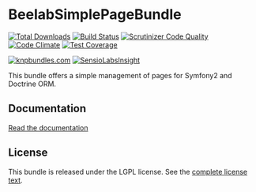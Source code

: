 BeelabSimplePageBundle
===============

[![Total Downloads](https://poser.pugx.org/beelab/simple-page-bundle/downloads.png)](https://packagist.org/packages/beelab/simple-page-bundle) [![Build Status](https://travis-ci.org/Bee-Lab/BeelabSimplePageBundle.png?branch=master)](https://travis-ci.org/Bee-Lab/BeelabSimplePageBundle) [![Scrutinizer Code Quality](https://scrutinizer-ci.com/g/Bee-Lab/BeelabSimplePageBundle/badges/quality-score.png?b=master)](https://scrutinizer-ci.com/g/Bee-Lab/BeelabSimplePageBundle/?branch=master) [![Code Climate](https://codeclimate.com/github/Bee-Lab/BeelabSimplePageBundle/badges/gpa.svg)](https://codeclimate.com/github/Bee-Lab/BeelabSimplePageBundle) [![Test Coverage](https://codeclimate.com/github/Bee-Lab/BeelabSimplePageBundle/badges/coverage.svg)](https://codeclimate.com/github/Bee-Lab/BeelabSimplePageBundle/coverage)

[![knpbundles.com](http://knpbundles.com/Bee-Lab/BeelabSimplePageBundle/badge)](http://knpbundles.com/Bee-Lab/BeelabSimplePageBundle) [![SensioLabsInsight](https://insight.sensiolabs.com/projects/9b8ec7ba-7575-43c4-96a8-e92765a3be28/big.png)](https://insight.sensiolabs.com/projects/9b8ec7ba-7575-43c4-96a8-e92765a3be28)

This bundle offers a simple management of pages for Symfony2 and Doctrine ORM.

Documentation
-------------

[Read the documentation](Resources/doc/index.md)

License
-------

This bundle is released under the LGPL license. See the [complete license text](Resources/meta/LICENSE).

